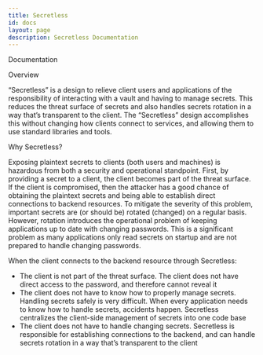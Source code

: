 ```yaml
---
title: Secretless
id: docs
layout: page
description: Secretless Documentation
---
```


<div class="container">
  <div class="card docs" id="docs">
    <p class="card-heading">Documentation</p>
    <div class="card-documentation-info">
      <p class="card-documentation-heading">Overview</p>
      <p>“Secretless” is a design to relieve client users and applications of the responsibility of interacting with a vault and having to manage secrets. This reduces the threat surface of secrets and also handles secrets rotation in a way that’s transparent to the client. The “Secretless” design accomplishes this without changing how clients connect to services, and allowing them to use standard libraries and tools.</p>
      <p class="card-documentation-heading">Why Secretless?</p>
      <p>Exposing plaintext secrets to clients (both users and machines) is hazardous from both a security and operational standpoint. First, by providing a secret to a client, the client becomes part of the threat surface. If the client is compromised, then the attacker has a good chance of obtaining the plaintext secrets and being able to establish direct connections to backend resources. To mitigate the severity of this problem, important secrets are (or should be) rotated (changed) on a regular basis. However, rotation introduces the operational problem of keeping applications up to date with changing passwords. This is a significant problem as many applications only read secrets on startup and are not prepared to handle changing passwords.</p>
      <p>When the client connects to the backend resource through Secretless:</p>
      <ul>
        <li>The client is not part of the threat surface. The client does not have direct access to the password, and therefore cannot reveal it</li>
        <li>The client does not have to know how to properly manage secrets. Handling secrets safely is very difficult. When every application needs to know how to handle secrets, accidents happen. Secretless centralizes the client-side management of secrets into one code base</li>
        <li>The client does not have to handle changing secrets. Secretless is responsible for establishing connections to the backend, and can handle secrets rotation in a way that’s transparent to the client</li>
      </ul>
      <!-- <p class="card-documentation-heading header">Get Started</p>

      <p> -->
      <p class="card-documentation-heading">How it Works?</p>
      <div class="col-md-8">
      <p>In a Secretless deployment, clients don’t directly obtain secrets or connect directly to protected services. Instead, when a client wants to communicate with an external service, it directs the request to a Secretless proxy service. The Secretless proxy is able to authenticate with a secrets vault on behalf of the client and obtain an identity credential. This identity credential is stored securely within the Secretless proxy, and used to obtain a backend connection secret such as database password from the secrets vault. The connection secrets are managed entirely within the Secretless service, and never exposed to the client. The Secretless proxy uses the connection secret to establishes a connection to the protected service and then transfers messages between the client and the service.</p>
      </div>
      <div class="col-md-4">
        <img class="introduction-img" src="/img/secretlessbrokerwhite.png">
      </div>
      <ol>
        <li>A Client (user or code) connects to the Secretless Connection Broker (a local service) to obtain a connection to the Protected Resource (a database, server or web service)</li>
        <li>Secretless Connection Broker authenticates with the Secrets Vault to obtain an identity credential, which is held within an operating system keyring.</li>
        <li>Identity credential is used to check out secrets which allow access to the Protected Resource. Secrets are held by the Secretless Connection Broker within a secure operating system keyring</li>
        <li>Secretless Connection Broker uses the secrets to connect to the Protected Resource</li>
        <li>Secretless Connection Broker pipes traffic between the Client and the Protected Resource</li>
        <li>If a secret is changed, Secretless Connection Broker automatically checks out the new secret and uses it to establish new connections</li>
      </ol>
      <p>The Secretless Connection Broker is a proxy which intercepts traffic to the backend service and performs the authentication phase of the backend protocol. The data-transfer phases of the protocol are direct pass-through between the client and backend service</p>
      <p class="card-documentation-heading">Examples of protocols that can be brokered:</p>
      <ul>
        <li>HTTP via Authorization header</li>
        <li>SSH, via MITM or by implementing an ssh-agent</li>
        <li>Database protocols such as Oracle, Postgresql, MySQL, NoSQL flavors, etc</li>
      </ul>
      <p>Any published protocol can be supported in Secretless. Software code in Secretless is generally required for each new protocol.</p>
      <p>The Connection Broker typically runs locally alongside the client application. Authentication between the client and the proxy is managed by the operating system, e.g. local connection via Unix socket or HTTP connection to 127.0.0.1.  In container-managed environments such as Kubernetes, the Connection Broker can be a “sidecar” container which is linked to the application code.</p>
      <p class="card-documentation-heading">Building Secretless</p>
    </div>
  </div>
</div>
<div class="container">
  <div class="card keyterms">
    <p class="card-heading">Key Terms</p>
    <div class="docs-keyterms-info">
    <p>Secretless:</p>
      <ul>
        <li>A random piece of data which is presented in order to gain access to a protected resource. Presentation of a secret (sometimes two) is usually sufficient to access protected data (for legitimate or illegitimate purposes.</li>
      </ul>
    <p>Connection broker:</p>
      <ul>
        <li>Software which negotiates connections to backend resources, such as web APIs and databases, without exposing the implementation details to the client</li>
      </ul>
    <p>Attack surface:</p>
      <ul>
        <li>The attack surface of a software environment refers to all the different ways that an attacker (i.e. malicious actor) might attempt to access protected resources. For example, if you run email on a server, then email is part of the attack surface - an attacker can try to send malicious emails to infect your machine.</li>
        <li>Each application you run which is accessible to the outside world is also part of the threat surface. For example, a business website may be exploitable by an attacker to install malware on a server. Each other person that you give sensitive information to becomes part of the threat surface. The entry point to the Target hack was through an <a href="https://krebsonsecurity.com/2014/02/target-hackers-broke-in-via-hvac-company">HVAC contractor</a>.</li>
      </ul>
    <p>Vault:</p>
      <ul>
        <li>A vault is a special type of database that is designed to store secret data. All the secret data in the vault is encrypted. The vault provides an API (programmatic interface) that clients (users and applications) can use to request access to secret data. The API requires clients to be both authenticated and authorized. </li>
        <li>When a client uses the API to interact with the vault, this interaction is written to a separate database called the audit. The audit can be used to search and report on historical interactions with secret data. Vaults may also be capable of automatically rotating the secrets. Or rotation may be performed by a separate application, acting through the Vault API.</li>
      </ul>
    <p>Listener:</p>
      <ul>
        <li>A listener is a named network location (e.g., port, unix domain socket, etc.) that can be connected to by clients. Secretless exposes one or more listeners that hosts connect to</li>
      </ul>
    <p>Provider:</p>
      <ul>
        <li>Secretless is vault-agnostic, and is not tied to any particular secrets source. Instead, sources are implemented as providers that are invoked by Secretless to fetch secret values</li>
      </ul>
    <p>Handler:</p>
      <ul>
        <li>When a new connection is received by a Listener, it's routed to a Handler for processing. The Handler is configured to obtain the backend connection credentials from one or more Providers</li>
      </ul>
  </div>
<div class="container">
  <div class="card getstarted" id="getstarted">
    <p class="card-heading">Get Started</p>
    <div class="docs-getstarted-info">
      <p>Quick start to run a simple example</p>
        <ul>
          <li>PostgreSQL</li>
          <li>Amazon RDS</li>
        </ul>
      <p>Simple Configuration</p>
      <p>Using the Secretless Docker image</p>

    </div>
  </div>
</div>
<div class="container">
  <div class="card installation">
    <p class="card-heading">Installation</p>
    <div class="docs-installation-info">
      <ul>
        <li>Building Docker Images</li>
        <li>Reference configurations</li>
      </ul>
    </div>
  </div>
</div>
<div class="container">
  <div class="card configuration">
    <p class="card-heading">Configuration</p>
    <div class="docs-configuration-info">
    <p>The Secretless broker configuration is written in YAML. The configuration for the broker is provided by specifying listeners and handlers, which defines which external services the broker will be connecting to, the credentials needed for each, and how clients will connect to the Secretless broker.</p>
    <p>[TO BE ADDED – details about writing a configuration YAML file]</p>
    </div>
  </div>
</div>
<div class="container">
  <div class="card backends">
    <p class="card-heading">Available Backends</p>
    <div class="docs-installation-info">
      <p>Handlers</p>
      <ul>
        <li>PostgreSQL</li>
        <li>MySQL</li>
        <li>SSH</li>
        <li>HTTP / AWS API</li>
        <li>HTTP / CONJUR API</li>
      </ul>
      <p>Providers</p>
      <ul>
        <li>CyberArk Conjur</li>
        <li>HashiCorp Vault</li>
        <li>OSX Keychain</li>
        <li>Environment</li>
        <li>File</li>
        <li>Lateral</li>
      </ul>
    </div>
  </div>
</div>
<div class="container">
  <div class="card plugins" id="plugins">
    <p class="card-heading">Plugins</p>
    <div class="docs-plugins-info">
      <p>TODO</p>
    </div>
  </div>
</div>
<div class="container">
  <div class="card examples" id="examples">
    <p class="card-heading">Examples</p>
    <div class="docs-examples-info">
      <p>Quick start to run a simple example</p>
        <ul>
          <li>PostgreSQL (TODO)</li>
          <li>AWS API (TODO)</li>
          <li>Full Demo (TODO)</li>
        </ul>
    </div>
  </div>
</div>
